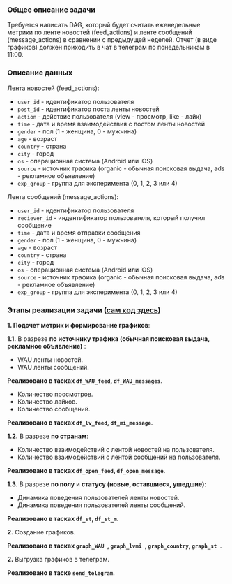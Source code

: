 ### Общее описание задачи
Требуется написать DAG, который будет считать еженедельные метрики по ленте новостей (feed_actions) и ленте сообщений (message_actions) в сравнении с предыдущей неделей. Отчет (в виде графиков) должен приходить в чат в телеграм по понедельникам в 11:00.

### Описание данных
Лента новостей (feed_actions):
 - `user_id` - идентификатор пользователя
 - `post_id` - идентификатор поста ленты новостей
 - `action` - действие пользователя (view - просмотр, like - лайк)
 - `time` - дата и время взаимодействия с постом ленты новостей
 - `gender` - пол (1 - женщина, 0 - мужчина)
 - `age` - возраст
 - `country` - страна
 - `city` - город
 - `os` - операционная система (Android или iOS)
 - `source` - источник трафика (organic - обычная поисковая выдача, ads - рекламное объявление)
 - `exp_group` - группа для эксперимента (0, 1, 2, 3 или 4)

Лента сообщений (message_actions):
 - `user_id` - идентификатор пользователя
 - `reciever_id` - индентификатор пользователя, который получил сообщение
 - `time` - дата и время отправки сообщения
 - `gender` - пол (1 - женщина, 0 - мужчина)
 - `age` - возраст
 - `country` - страна
 - `city` - город
 - `os` - операционная система (Android или iOS)
 - `source` - источник трафика (organic - обычная поисковая выдача, ads - рекламное объявление)
 - `exp_group` - группа для эксперимента (0, 1, 2, 3 или 4)

### Этапы реализации задачи ([сам код здесь]())

**1. Подсчет метрик и формирование графиков**:

**1.1.** В разрезе **по источнику трафика (обычная поисковая выдача, рекламное объявление)** :
- WAU ленты новостей.
- WAU ленты сообщений.

**Реализовано в тасках `df_WAU_feed`, `df_WAU_messages`**.

-	Количество просмотров.
-	Количество лайков.
-	Количество сообщений.

**Реализовано в тасках `df_lv_feed`, `df_mi_message`**.

**1.2.** В разрезе **по странам**:
- Количество взаимодействий с лентой новостей на пользователя. 
- Количество взаимодействий с лентой сообщений на пользователя.

**Реализовано в тасках `df_open_feed`, `df_open_message`**.

**1.3.** В разрезе **по полу** и **статусу (новые, оставшиеся, ушедшие)**:
- Динамика поведения пользователей ленты новостей.
- Динамика поведения пользователей ленты сообщений.  

**Реализовано в тасках `df_st`, `df_st_m`**.

**2.** Создание графиков.

**Реализовано в тасках `graph_WAU `, `graph_lvmi `, `graph_country`, `graph_st `**.

**2.** Выгрузка графиков в телеграм.

**Реализовано в таске `send_telegram`**.
